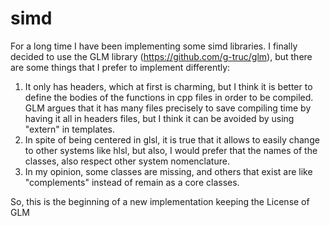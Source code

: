 # simd

For a long time I have been implementing some simd libraries.
I finally decided to use the GLM library (https://github.com/g-truc/glm), but there are some things that I prefer to implement  differently:
1) It only has headers, which at first is charming, but I think it is better to define the bodies of the functions in cpp files in order to be compiled. GLM argues that it has many files precisely to save compiling time by having it all in headers files, but I think it can be avoided by using "extern" in templates.
2) In spite of being centered in glsl, it is true that it allows to easily change to other systems like hlsl, but also, I would prefer that the names of the classes, also respect other system nomenclature.
3) In my opinion, some classes are missing, and others that exist are like "complements" instead of remain as a core classes.

So, this is the beginning of a new implementation keeping the License of GLM
